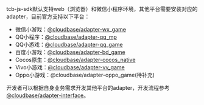 tcb-js-sdk默认支持web（浏览器）和微信小程序环境，其他平台需要安装对应的adapter，目前官方支持以下平台：
- 微信小游戏：[@cloudbase/adapter-wx_game](https://www.npmjs.com/package/@cloudbase/adapter-wx_game)
- QQ小程序：[@cloudbase/adapter-qq_mp](https://www.npmjs.com/package/@cloudbase/adapter-qq_mp)
- QQ小游戏：[@cloudbase/adapter-qq_game](https://www.npmjs.com/package/@cloudbase/adapter-qq_game)
- 百度小游戏：[@cloudbase/adapter-bd_game](https://www.npmjs.com/package/@cloudbase/adapter-bd_game)
- Cocos原生：[@cloudbase/adapter-cocos_native](https://www.npmjs.com/package/@cloudbase/adapter-cocos_native)
- Vivo小游戏：[@cloudbase/adapter-vv_game](https://www.npmjs.com/package/@cloudbase/adapter-vv_game)
- Oppo小游戏：@cloudbase/adapter-oppo_game(待补充)

开发者可以根据自身业务需求开发其他平台的adapter，开发流程参考[@cloudbase/adapter-interface](https://www.npmjs.com/package/@cloudbase/adapter-interface)。